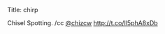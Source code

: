Title: chirp

Chisel Spotting. /cc <a href="http://twitter.com/chizcw">@chizcw</a> <a href="http://t.co/Il5phA8xDb">http://t.co/Il5phA8xDb</a>
